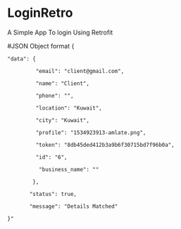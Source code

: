 # LoginRetro
A Simple App To login Using Retrofit




#JSON Object format
{

    "data": {
    
             "email": "client@gmail.com",
    
             "name": "Client",
    
             "phone": "",
    
             "location": "Kuwait",
    
             "city": "Kuwait",
    
             "profile": "1534923913-amlate.png",
   
             "token": "8db45ded412b3a9b6f30715bd7f96b0a",
   
             "id": "6",
   
              "business_name": ""
   
            },

           "status": true,

           "message": "Details Matched"
   
    }"
